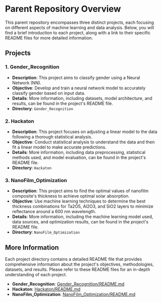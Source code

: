# Parent Repository Overview

This parent repository encompasses three distinct projects, each focusing on different aspects of machine learning and data analysis. Below, you will find a brief introduction to each project, along with a link to their specific README files for more detailed information.

## Projects

### 1. Gender_Recognition
- **Description**: This project aims to classify gender using a Neural Network (NN).
- **Objective**: Develop and train a neural network model to accurately classify gender based on input data.
- **Details**: More information, including datasets, model architecture, and results, can be found in the project's README file.
- **Directory**: `Gender_Recognition`

### 2. Hackaton
- **Description**: This project focuses on adjusting a linear model to the data following a thorough statistical analysis.
- **Objective**: Conduct statistical analysis to understand the data and then fit a linear model to make accurate predictions.
- **Details**: More information, including data preprocessing, statistical methods used, and model evaluation, can be found in the project's README file.
- **Directory**: `Hackaton`

### 3. NanoFilm_Optimization
- **Description**: This project aims to find the optimal values of nanofilm composite's thickness to achieve optimal solar absorption.
- **Objective**: Use machine learning techniques to determine the best thickness combinations for Ta2O5, Al2O3, and SiO2 layers to minimize reflectance around a 600 nm wavelength.
- **Details**: More information, including the machine learning model used, data sources, and optimization results, can be found in the project's README file.
- **Directory**: `NanoFilm_Optimization`

## More Information

Each project directory contains a detailed README file that provides comprehensive information about the project's objectives, methodologies, datasets, and results. Please refer to these README files for an in-depth understanding of each project.

- **Gender_Recognition**: [Gender_Recognition/README.md](Gender_Recognition/README.md)
- **Hackaton**: [Hackaton/README.md](Hackaton/README.md)
- **NanoFilm_Optimization**: [NanoFilm_Optimization/README.md](NanoFilm_Optimization/README.md)